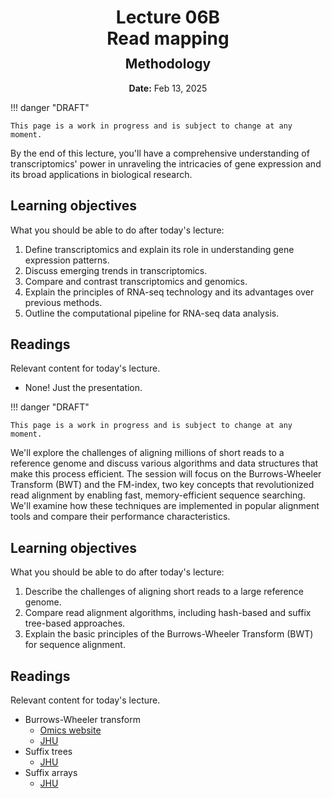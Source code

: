 <h1 style="margin-bottom: 0.4em; text-align: center;">
    <b>Lecture 06B</b><br>
    Read mapping
</h1>
<h2 style="margin-top: 0.0em; text-align: center;">
    Methodology
</h2>
<p style="text-align: center;">
    <b>Date:</b> Feb 13, 2025
</p>


!!! danger "DRAFT"

    This page is a work in progress and is subject to change at any moment.

By the end of this lecture, you'll have a comprehensive understanding of transcriptomics' power in unraveling the intricacies of gene expression and its broad applications in biological research.

## Learning objectives

What you should be able to do after today's lecture:

1.  Define transcriptomics and explain its role in understanding gene expression patterns.
2.  Discuss emerging trends in transcriptomics.
3.  Compare and contrast transcriptomics and genomics.
4.  Explain the principles of RNA-seq technology and its advantages over previous methods.
5.  Outline the computational pipeline for RNA-seq data analysis.

## Readings

Relevant content for today's lecture.

-   None! Just the presentation.

<!-- ## Presentation

-   **View:** [slides.com/aalexmmaldonado/biosc1540-l07](https://slides.com/aalexmmaldonado/biosc1540-l07)
-   **Live link:** [slides.com/d/A8DqST8/live](https://slides.com/d/A8DqST8/live)
-   **Download:** [biosc1540-l07.pdf](/lectures/07/biosc1540-l07.pdf)

<iframe src="https://slides.com/aalexmmaldonado/biosc1540-l07/embed?byline=hidden&share=hidden" width="100%" height="600" title="BIOSC 1540: Lecture 07" scrolling="no" frameborder="0" webkitallowfullscreen mozallowfullscreen allowfullscreen></iframe> -->

<!--
Notes:

-   Need to spend more time on RIN; this was confusing to the students.
-   Lecture ran short, so can add more information.

 -->


!!! danger "DRAFT"

    This page is a work in progress and is subject to change at any moment.

We'll explore the challenges of aligning millions of short reads to a reference genome and discuss various algorithms and data structures that make this process efficient.
The session will focus on the Burrows-Wheeler Transform (BWT) and the FM-index, two key concepts that revolutionized read alignment by enabling fast, memory-efficient sequence searching.
We'll examine how these techniques are implemented in popular alignment tools and compare their performance characteristics.

## Learning objectives

What you should be able to do after today's lecture:

1.  Describe the challenges of aligning short reads to a large reference genome.
2.  Compare read alignment algorithms, including hash-based and suffix tree-based approaches.
3.  Explain the basic principles of the Burrows-Wheeler Transform (BWT) for sequence alignment.

## Readings

Relevant content for today's lecture.

-   Burrows-Wheeler transform
    -   [Omics website](https://omics.crumblearn.org/appendices/algorithms/compression/bwt/)
    -   [JHU](https://www.cs.jhu.edu/~langmea/resources/lecture_notes/10_bwt_and_fm_index_v2.pdf)
-   Suffix trees
    -   [JHU](https://www.cs.jhu.edu/~langmea/resources/lecture_notes/08_suffix_trees_v2.pdf)
-   Suffix arrays
    -   [JHU](https://www.cs.jhu.edu/~langmea/resources/lecture_notes/09_suffix_arrays_v2.pdf)

<!-- ## Presentation

-   **View:** [slides.com/aalexmmaldonado/biosc1540-l08](https://slides.com/aalexmmaldonado/biosc1540-l08)
-   **Live link:** [slides.com/d/v69HoBk/live](https://slides.com/d/v69HoBk/live)
-   **Download:** [biosc1540-l08.pdf](/lectures/08/biosc1540-l08.pdf)

<iframe src="https://slides.com/aalexmmaldonado/biosc1540-l08/embed?byline=hidden&share=hidden" width="100%" height="600" title="BIOSC 1540: Lecture 08" scrolling="no" frameborder="0" webkitallowfullscreen mozallowfullscreen allowfullscreen></iframe> -->

